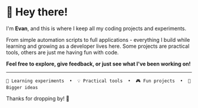 # 👋 Hey there!

I'm **Evan**, and this is where I keep all my coding projects and experiments.

From simple automation scripts to full applications - everything I build while learning and growing as a developer lives here. Some projects are practical tools, others are just me having fun with code.

**Feel free to explore, give feedback, or just see what I've been working on!**

---

```
🎯 Learning experiments  •  💡 Practical tools  •  🎮 Fun projects  •  🚀 Bigger ideas
```

Thanks for dropping by! 🚀
